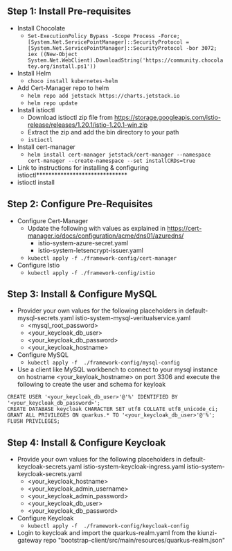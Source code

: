 Step 1: Install Pre-requisites
- 
- Install Chocolate
  - `Set-ExecutionPolicy Bypass -Scope Process -Force; [System.Net.ServicePointManager]::SecurityProtocol = [System.Net.ServicePointManager]::SecurityProtocol -bor 3072; iex ((New-Object System.Net.WebClient).DownloadString('https://community.chocolatey.org/install.ps1'))`
- Install Helm
  - `choco install kubernetes-helm`
- Add Cert-Manager repo to helm
  - `helm repo add jetstack https://charts.jetstack.io`
  - `helm repo update`
- Install istioctl
  - Download istioctl zip file from https://storage.googleapis.com/istio-release/releases/1.20.1/istio-1.20.1-win.zip 
  - Extract the zip and add the bin directory to your path
  - `istioctl`
- Install cert-manager
  - `helm install cert-manager jetstack/cert-manager --namespace cert-manager --create-namespace --set installCRDs=true`
- Link to instructions for installing & configuring istioctl******************************
- istioctl install

Step 2: Configure Pre-Requisites
- 
- Configure Cert-Manager
  - Update the following with values as explained in https://cert-manager.io/docs/configuration/acme/dns01/azuredns/
    - istio-system-azure-secret.yaml
    - istio-system-letsencrypt-issuer.yaml
  - `kubectl apply -f ./framework-config/cert-manager`
- Configure Istio
  - `kubectl apply -f ./framework-config/istio`  

Step 3: Install & Configure MySQL
- 
- Provider your own values for the following placeholders in default-mysql-secrets.yaml istio-system-mysql-veritualservice.yaml
  - <mysql_root_password>
  - <your_keycloak_db_user>
  - <your_keycloak_db_password>
  - <your_keycloak_hostname>
- Configure MySQL
  - `kubectl apply -f  ./framework-config/mysql-config`
- Use a client like MySQL workbench to connect to your mysql instance on hostname <your_keyloak_hostname> on port 3306 and execute the following to create the user and schema for keyloak
```
CREATE USER '<your_keycloak_db_user>'@'%' IDENTIFIED BY '<your_keycloak_db_password>';
CREATE DATABASE keycloak CHARACTER SET utf8 COLLATE utf8_unicode_ci;
GRANT ALL PRIVILEGES ON quarkus.* TO '<your_keycloak_db_user>'@'%';
FLUSH PRIVILEGES;
```

Step 4: Install & Configure Keycloak
- 
- Provide your own values for the following placeholders in default-keycloak-secrets.yaml istio-system-keycloak-ingress.yaml istio-system-keycloak-secrets.yaml
  - <your_keycloak_hostname>
  - <your_keycloak_admin_username>
  - <your_keycloak_admin_password>
  - <your_keycloak_db_user>
  - <your_keycloak_db_password>
- Configure Keycloak
  - `kubectl apply -f  ./framework-config/keycloak-config`
- Login to keycloak and import the quarkus-realm.yaml from the kiunzi-gateway repo "bootstrap-client/src/main/resources/quarkus-realm.json"
